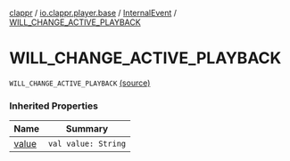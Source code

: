 [clappr](../../index.md) / [io.clappr.player.base](../index.md) / [InternalEvent](index.md) / [WILL_CHANGE_ACTIVE_PLAYBACK](.)

# WILL_CHANGE_ACTIVE_PLAYBACK

`WILL_CHANGE_ACTIVE_PLAYBACK` [(source)](https://github.com/clappr/clappr-android/tree/dev/clappr/src/main/kotlin/io/clappr/player/base/InternalEvents.kt#L6)

### Inherited Properties

| Name | Summary |
|---|---|
| [value](value.md) | `val value: String` |
